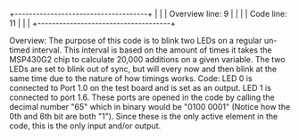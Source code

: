 +-------------------------------------+
|                                     |
| Overview			line:   9		  |
|									  | 
| Code				line:  11         |
|									  |
+-------------------------------------+

Overview:
		The purpose of this code is to blink two LEDs on a regular un-timed interval. This interval is based on the amount of times it takes the MSP430G2 chip to calculate 20,000 
	additions on a given variable. The two LEDs are set to blink out of sync, but will every now and then blink at the same time due to the nature of how timings works.
Code:
		LED 0 is connected to Port 1.0 on the test board and is set as an output. LED 1 is connected to port 1.6. These ports are opened in the code by calling the decimal number "65"
	which in binary would be "0100 0001" (Notice how the 0th and 6th bit are both "1"). Since these is the only active element in the code, this is the only input and/or output.